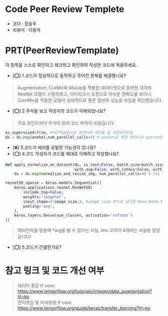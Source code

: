 # Code Peer Review Templete
- 코더 : 장승우
- 리뷰어 : 이동익

# PRT(PeerReviewTemplate)
각 항목을 스스로 확인하고 체크하고 확인하여 작성한 코드에 적용하세요.
- [⭕] 1.코드가 정상적으로 동작하고 주어진 문제를 해결했나요?
>  Augmentation, CutMix와 MixUp을 적용한 데이터셋으로 훈련한 각각의 ResNet 모델이 수렴하였고,
>  이미지크기 조정으로 아쉬운 정확도를 보이나, CumMix를 적용한 모델이 상대적으로 좋은 일반화 성능을 보임을 확인했습니다.
- [⭕] 2.주석을 보고 작성자의 코드가 이해되었나요?
>  주요 포인트마다 주석이 있어 코드 파악이 쉬웠습니다.
```python
as_supervised=True, #지도학습용으로 데이터에 레이블 값 포함되어있음
ds = ds.map(onehot,num_parallel_calls=4) # onehot을 하면 에러나서 sparse인 부분에선 제외
```
- [❌] 3.코드가 에러를 유발한 가능성이 있나요?
- [⭕] 4.코드 작성자가 코드를 제대로 이해하고 작성했나요?
```python
def apply_normalize_on_dataset(ds, is_test=False, batch_size=batch_size,
                               with_aug=False, with_cutmix=False, with_mixup=False,is_sparse=False):
    ds = ds.map(normalize_and_resize_img, num_parallel_calls=4) # lms 코어수 4개  
```
```python
resnet50_sparse = keras.models.Sequential([
    keras.applications.resnet.ResNet50(
        include_top=False,
        weights='imagenet',
        input_shape=(*image_size,), #image_size 변수로 넘기면 None,None,3으로 넘어감;
        pooling='avg',
    ),
    keras.layers.Dense(num_classes, activation='softmax')
])
```
> 여러인자를 받을때 *arg를 쓸 수 있다는 사실,  lms 코어가 4개라는 사실을 알았습니다! 
- [⭕] 5.코드가 간결한가요?

# 참고 링크 및 코드 개선 여부
> 데이터 증강 tf core: https://www.tensorflow.org/tutorials/images/data_augmentation?hl=ko   
> 전이학습 및 미세조정 tf core: https://www.tensorflow.org/guide/keras/transfer_learning?hl=ko
